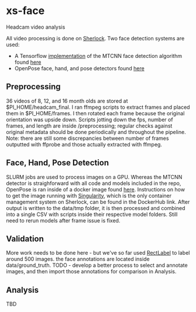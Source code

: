# xs-face
Headcam video analysis

All video processing is done on [Sherlock](www.sherlock.stanford.edu). Two face detection systems are used:
* A Tensorflow [implementation](https://github.com/davidsandberg/facenet) of the MTCNN face detection algorithm found [here](https://github.com/kpzhang93/MTCNN_face_detection_alignment)
* OpenPose face, hand, and pose detectors found [here](https://github.com/CMU-Perceptual-Computing-Lab/openpose/)

## Preprocessing
36 videos of 8, 12, and 16 month olds are stored at $PI_HOME/headcam_final. I ran ffmpeg scripts to extract frames and placed them in $PI_HOME/frames. I then rotated each frame because the original orientation was upside down. Scripts jotting down the fps, number of frames, and length are inside /preprocessing; regular checks against original metadata should be done periodically and throughout the pipeline. Note: there are still some discrepancies between number of frames outputted with ffprobe and those actually extracted with ffmpeg.

## Face, Hand, Pose Detection
SLURM jobs are used to process images on a GPU. Whereas the MTCNN detector is straighforward with all code and models included in the repo, OpenPose is ran inside of a docker image found [here](https://hub.docker.com/r/amsan7/openpose/). Instructions on how to get the image running with [Singularity](http://singularity.lbl.gov/), which is the only container management system on Sherlock, can be found in the DockerHub link. After output is written to the data/tmp folder, it is then processed and combined into a single CSV with scripts inside their respective model folders. Still need to rerun models after frame issue is fixed.

## Validation
More work needs to be done here - but we've so far used [RectLabel](https://rectlabel.com/) to label around 500 images. the face annotations are located inside data/ground_truth. TODO - develop a better process to select and annotate images, and then import those annotations for comparison in Analysis.

## Analysis
TBD
